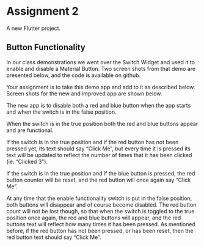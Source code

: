 # Assignment 2

A new Flutter project.

## Button Functionality

In our class demonstrations we went over the Switch Widget and used it to enable and disable a Material Button. Two screen shots from that demo are presented below, and the code is available on github.

Your assignment is to take this demo app and add to it as described below. Screen shots for the new and improved app are shown below.

The new app is to disable both a red and blue button when the app starts and when the switch is in the false position.

When the switch is in the true position both the red and blue buttons appear and are functional.

If the switch is in the true position and if the red button has not been pressed yet, its text should say “Click Me”, but every time it is pressed its text will be updated to reflect the number of times that it has been clicked (ie: “Clicked 3”).

If the switch is in the true position and if the blue button is pressed, the red button counter will be reset, and the red button will once again say “Click Me”.

At any time that the enable functionality switch is put in the false position, both buttons will disappear and of course become disabled. The red button count will not be lost though, so that when the switch is toggled to the true position once again, the red and blue buttons will appear, and the red buttons text will reflect how many times it has been pressed. As mentioned before, if the red button has not been pressed, or has been reset, then the red button text should say “Click Me”.
